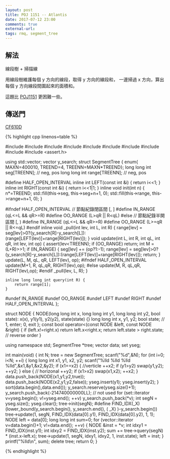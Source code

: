 ```yaml
---
layout: post
title: POJ 1151 -- Atlantis
date: 2017-07-12 23:00
comments: true
external-url:
tags: rmq, segment_tree
---
```


## 解法

線段樹 + 掃描線

用線段樹維護每個 y 方向的線段，取得 y 方向的線段和，
一邊掃過 x 方向，算出每個 y 方向線段間圍起來的面積和。

這題比 [POJ1151](http://poj.org/problem?id=1151) 更困難一些。


## 傳送門

[CF610D](http://codeforces.com/problemset/problem/610/D)


{% highlight cpp linenos=table %}

#include <iostream>
#include <iomanip>
#include <cstdio>
#include <cstdlib>
#include <cstring>
#include <algorithm>
#include <functional>
#include <vector>
#include <set>
#include <assert.h>

using std::vector;
vector<long long int> y_search;
struct SegmentTree {
    enum{ MAXN=400010, TREEND=4, TREENN=MAXN*TREEND};
    long long int  seg[TREENN]; // neg, pos
    long long int  range[TREENN]; // neg, pos

#define HALF_OPEN_INTERVAL
    inline int LEFT(const int &i) { return i<<1; }
    inline int RIGHT(const int &i) { return i<<1|1; }
    inline void init(int n) {
        n*=TREEND;
        std::fill(this->seg, this->seg+n+1, 0);
        std::fill(this->range, this->range+n+1, 0);
    }

#ifndef HALF_OPEN_INTERVAL
    // 節點紀錄閉區間   [, ]
#define IN_RANGE (qL<=L && qR>=R)
#define OO_RANGE (L>qR || R<qL)
#else
    // 節點紀錄半開區間 [, )
#define IN_RANGE (qL<=L && qR>=R)
#define OO_RANGE (L>=qR || R<=qL)
#endif
    inline void _pull(int lev, int L, int R) {
        range[lev] = seg[lev]>0?(y_search[R]-y_search[L]):(range[LEFT(lev)]+range[RIGHT(lev)]);
    }
    void update(int L, int R, int qL, int qR, int lev, int op) {
        assert(lev<TREENN);
        if (OO_RANGE) return;
        int M = (L+R)>>1;
        if (IN_RANGE) {
            seg[lev] += (op?1:-1);
            range[lev] = seg[lev]>0?(y_search[R]-y_search[L]):(range[LEFT(lev)]+range[RIGHT(lev)]);
            return;
        }
        update(L, M, qL, qR, LEFT(lev), op);
#ifndef HALF_OPEN_INTERVAL
        update(M+1, R, qL,qR, RIGHT(lev),op);
#else
        update(M, R, qL,qR, RIGHT(lev),op);
#endif
        _pull(lev, L, R);
    }

    inline long long int query(int R) {
        return range[1];
    }
#undef IN_RANGE
#undef OO_RANGE
#undef LEFT
#undef RIGHT
#undef HALF_OPEN_INTERVAL
};

struct NODE {
    NODE(long long int x, long long int y1, long long int y2, bool state): x(x), y1(y1), y2(y2), state(state) {}
    long long int x, y1, y2;
    bool state; // 1, enter; 0, exit
};
const bool operator<(const NODE &left, const NODE &right) {
    if (left.x!=right.x) return left.x<right.x;
    return left.state > right.state; // reverse order
}

using namespace std;
SegmentTree *tree;
vector<NODE> data;
set<long long int> yseg;

int main(void) {
    int N;
    tree = new SegmentTree;
    scanf("%d",&N);
    for (int i=0; i<N; ++i) {
        long long int x1, y1, x2, y2;
        scanf("%lld %lld %lld %lld",&x1,&y1,&x2,&y2);
        if (x1==x2) { //verticle
            ++x2;
            if (y1>y2) swap(y1,y2);
            ++y2;
        } else { // horizonal
            ++y2;
            if (x1>x2) swap(x1,x2);
            ++x2;
        }
        data.push_back(NODE(x1,y1,y2,true));
        data.push_back(NODE(x2,y1,y2,false));
        yseg.insert(y1); yseg.insert(y2);
    }
    sort(data.begin(),data.end());
    y_search.reserve(yseg.size()+1);
    y_search.push_back(-214740000000LL); // not used
    for (set<long long int>::iterator v=yseg.begin(); v!=yseg.end(); ++v)
        y_search.push_back(*v);
    int segN = yseg.size();
    yseg.clear();
    tree->init(segN);
#define FIND_IDX(_X) (lower_bound(y_search.begin(), y_search.end(), ( _X) )-y_search.begin())
    tree->update(1, segN, FIND_IDX(data[0].y1), FIND_IDX(data[0].y2), 1, 1);
    NODE left = data[0];
    long long int sum=0;
    for (vector<NODE>::iterator v=data.begin()+1; v!=data.end(); ++v) {
        NODE &inst = *v;
        int idxy1 = FIND_IDX(inst.y1);
        int idxy2 = FIND_IDX(inst.y2);
        sum += tree->query(segN) * (inst.x-left.x);
        tree->update(1, segN, idxy1, idxy2, 1, inst.state);
        left = inst;
    }
    printf("%lld\n", sum);
    delete tree;
    return 0;
}

{% endhighlight %}


